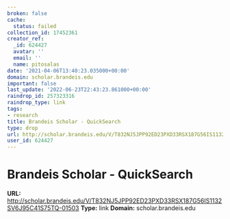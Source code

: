 ```yaml
---
broken: false
cache:
  status: failed
collection_id: 17452361
creator_ref:
  _id: 624427
  avatar: ''
  email: ''
  name: pitosalas
date: '2021-04-06T13:40:23.035000+00:00'
domain: scholar.brandeis.edu
important: false
last_update: '2022-06-23T22:43:23.861000+00:00'
raindrop_id: 257323316
raindrop_type: link
tags:
- research
title: Brandeis Scholar - QuickSearch
type: drop
url: http://scholar.brandeis.edu/V/T832NJ5JPP92ED23PXD33RSX187G56IS1132SV6J95C41S75TQ-01503
user_id: 624427
---
```


# Brandeis Scholar - QuickSearch

**URL:** http://scholar.brandeis.edu/V/T832NJ5JPP92ED23PXD33RSX187G56IS1132SV6J95C41S75TQ-01503
**Type:** link
**Domain:** scholar.brandeis.edu
